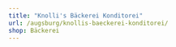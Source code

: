 ```yaml
---
title: "Knolli's Bäckerei Konditorei"
url: /augsburg/knollis-baeckerei-konditorei/
shop: Bäckerei
---
```

